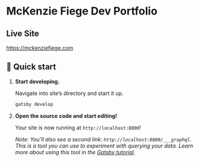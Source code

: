 # McKenzie Fiege Dev Portfolio

## Live Site

https://mckenziefiege.com

## 🚀 Quick start

1.  **Start developing.**

    Navigate into site’s directory and start it up.

    ```sh
    gatsby develop
    ```

2.  **Open the source code and start editing!**

    Your site is now running at `http://localhost:8000`!

    _Note: You'll also see a second link: _`http://localhost:8000/___graphql`_. This is a tool you can use to experiment with querying your data. Learn more about using this tool in the [Gatsby tutorial](https://www.gatsbyjs.org/tutorial/part-five/#introducing-graphiql)._
